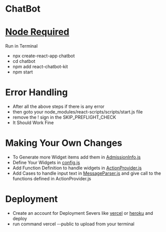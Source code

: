 # ChatBot
# [Node Required](https://www.nodejs.org)
Run in Terminal
* npx create-react-app chatbot
* cd chatbot
* npm add react-chatbot-kit
* npm start
# Error Handling
* After all the above steps if there is any error 
* then goto your node_modules/react-scripts/scripts/start.js file
* remove the ! sign in the SKIP_PREFLIGHT_CHECK 
* It Should Work Fine
# Making Your Own Changes
* To Generate more Widget items add them in [AdmissionInfo.js](https://www.github.com/shreyasY2k/chatBot/tree/master/src/components/AdmissionInfo/AdmissionInfo.js)
* Define Your Widgets in [config.js](https://www.github.com/shreyasY2k/chatBot/tree/master/src/config.js)
* Add Function Definition to handle widgets in [ActionProvider.js](https://www.github.com/shreyasY2k/chatBot/tree/master/src/ActionProvider.js)
* Add Cases to handle input text in [MessageParser.js](https://www.github.com/shreyasY2k/chatBot/tree/master/src/MessageParser.js) and give call to the functions defined in
ActionProvider.js
# Deployment
* Create an account for Deployment Severs like [vercel](https://www.vercel.com) or [heroku](https://www.heroku.com) and deploy
* run command vercel --public to upload from your terminal
